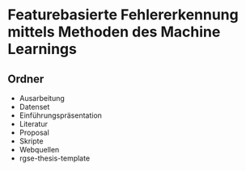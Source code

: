 # Featurebasierte Fehlererkennung mittels Methoden des Machine Learnings

## Ordner  
- Ausarbeitung  
- Datenset
- Einführungspräsentation  
- Literatur  
- Proposal
- Skripte   
- Webquellen
- rgse-thesis-template
